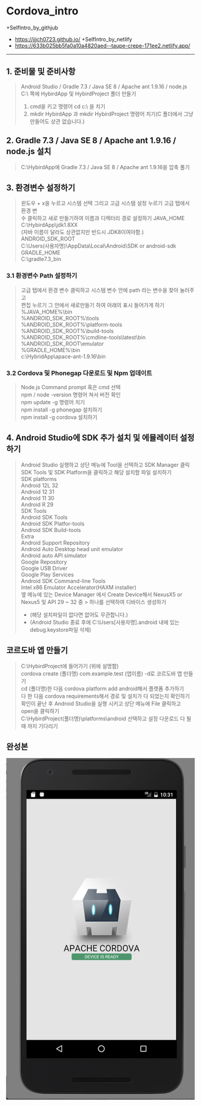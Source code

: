 # Cordova_intro
  +SelfIntro_by_githjub
  + <https://jjjch0723.github.io/>
  +SelfIntro_by_netlify
  + <https://633b025bb5fa0a10a4820aed--taupe-crepe-171ee2.netlify.app/>
* * *
## 1. 준비물 및 준비사항
>  Android Studio / Gradle 7.3 / Java SE 8 / Apache ant 1.9.16 / node.js   
>  C:\ 쪽에 HybirdApp 및 HybirdProject 폴더 만들기
> 
>  1. cmd을 키고 명령어 cd c:\ 을 치기
>  2. mkdir HybirdApp 과 mkdir HybirdProject 명령어 치기(C 폴더에서 그냥 만들어도 상관 없습니다.)
>  
## 2. Gradle 7.3 / Java SE 8 / Apache ant 1.9.16 / node.js 설치
>  C:\HybirdApp에 Gradle 7.3 / Java SE 8 / Apache ant 1.9.16을 압축 풀기
>  
## 3. 환경변수 설정하기
>  윈도우 + x을 누르고 시스템 선택 그리고 고급 시스템 설정 누르기 고급 탭에서 환경 변  
>  수 클릭하고 새로 만들기하여 이름과 디렉터리 경로 설정하기
>  JAVA_HOME   
>  C:\HybirdApp\jdk1.8XX   
>  (자바 이름이 달라도 상관없지만 반드시 JDK8이여야함.)   
>  ANDROID_SDK_ROOT   
>  C:\Users(사용자명)\AppData\Local\Android\SDK or android-sdk   
>  GRADLE_HOME   
>  C:\gradle7.3_bin   
>
### 3.1 환경변수 Path 설정하기
>  고급 탭에서 환경 변수 클릭하고 시스템 변수 안에 path 라는 변수을 찾아 눌러주고   
>  편집 누르기 그 안에서 새로만들기 하여 아래의 표시 들어가게 하기
>  %JAVA_HOME%\bin   
>  %ANDROID_SDK_ROOT%\tools   
>  %ANDROID_SDK_ROOT%\platform-tools   
>  %ANDROID_SDK_ROOT%\build-tools   
>  %ANDROID_SDK_ROOT%\cmdline-tools\latest\bin   
>  %ANDROID_SDK_ROOT\emulator   
>  %GRADLE_HOME%\bin   
>  c:\HybridApp\apace-ant-1.9.16\bin   

### 3.2 Cordova 및 Phonegap 다운로드 및 Npm 업데이트
>  Node.js Command prompt 혹은 cmd 선택   
>  npm / node -version 명령어 쳐서 버전 확인   
>  npm update -g 명령어 치기   
>  npm install -g phonegap 설치하기   
>  npm install -g cordova 설치하기   

## 4. Android Studio에 SDK 추가 설치 및 에뮬레이터 설정하기
>  Android Studio 실행하고 상단 메뉴에 Tool을 선택하고 SDK Manager 클릭   
>  SDK Tools 및 SDK Platform을 클릭하고 해당 설치할 파일 설치하기   
>  SDK platforms   
>  Android 12L 32   
>  Android 12 31   
>  Android 11 30   
>  Android R 29   
>  SDK Tools   
>  Android SDK Tools   
>  Android SDK Platfor-tools   
>  Android SDK Build-tools   
>  Extra   
>  Android Support Repository   
>  Android Auto Desktop head unit emulator   
>  Android auto API simulator   
>  Google Repository   
>  Google USB Driver   
>  Google Play Services   
>  Android SDK Command-line Tools   
>  Intel x86 Emulator Accelerator(HAXM installer)   
>  옆 메뉴에 있는 Device Manager 에서 Create Device해서 NexusX5 or Nexus5 및 API 29 ~ 32 중     >  하나를 선택하여 디바이스 생성하기   
>  * (해당 설치파일이 없다면 없어도 무관합니다.)   
>  * (Android Studio 종료 후에 C:\Users[사용자명].android 내에 있는 debug.keystore파일 삭제)   

## 코르도바 앱 만들기
>  C:\HybirdProject에 들어가기 (위에 설명함)   
>  cordova create (폴더명) com.example.test (앱이름) -d로 코르도바 앱 만들기   
>  cd (폴더명)한 다음 cordova platform add android해서 플랫폼 추가하기   
>  다 한 다음 cordova requirements해서 경로 및 설치가 다 되었는지 확인하기   
>  확인이 끝난 후 Android Studio을 실행 시키고 상단 메뉴에 File 클릭하고 open을 클릭하기   
>  C:\HybirdProject(폴더명)\platforms\android 선택하고 설정 다운로드 다 될때 까지 기다리기   

## 완성본
![완성본](cordova.png)
